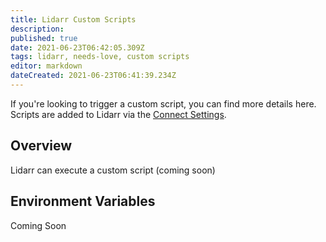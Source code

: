 ```yaml
---
title: Lidarr Custom Scripts
description: 
published: true
date: 2021-06-23T06:42:05.309Z
tags: lidarr, needs-love, custom scripts
editor: markdown
dateCreated: 2021-06-23T06:41:39.234Z
---
```



If you're looking to trigger a custom script, you can find more details here. Scripts are added to Lidarr via the [Connect Settings](/lidarr/settings#connections).

## Overview

Lidarr can execute a custom script (coming soon)

## Environment Variables

Coming Soon